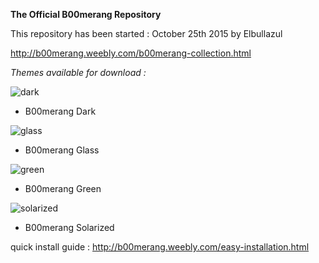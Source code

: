 **The Official B00merang Repository**

This repository has been started : October 25th 2015 by Elbullazul

http://b00merang.weebly.com/b00merang-collection.html

*Themes available for download :*

![dark](http://b00merang.weebly.com/uploads/1/6/8/1/16813022/screenshot-2016-09-27-11-40-51.png?455)
- B00merang Dark

![glass](http://b00merang.weebly.com/uploads/1/6/8/1/16813022/140909810.png?448)

- B00merang Glass

![green](http://b00merang.weebly.com/uploads/1/6/8/1/16813022/271897781.png?455)
- B00merang Green

![solarized](http://b00merang.weebly.com/uploads/1/6/8/1/16813022/14053794-1780974695511615-8843763051076651632-o-orig_1_orig.png)
- B00merang Solarized

quick install guide : http://b00merang.weebly.com/easy-installation.html
